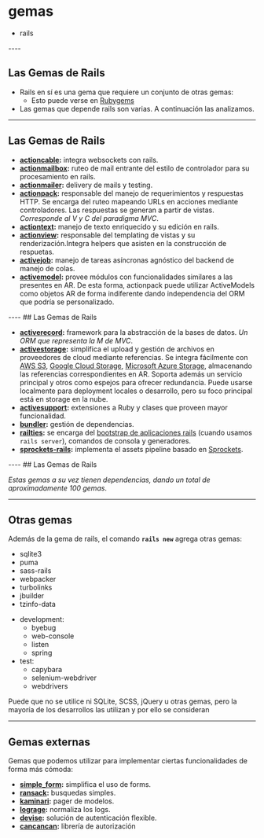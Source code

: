 # gemas

<div class="main-list">

* rails

</div>
----
<!-- .slide: data-auto-animate -->

## Las Gemas de Rails
* Rails en sí es una gema que requiere un conjunto de otras gemas:
  * Esto puede verse en [Rubygems](https://rubygems.org/gems/rails)
* Las gemas que depende rails son varias. A continuación las analizamos.
----
<!-- .slide: data-auto-animate -->
## Las Gemas de Rails
<div class="small">

* **[actioncable](https://github.com/rails/rails/tree/master/actioncable):**
  integra websockets con rails.
* **[actionmailbox](https://github.com/rails/rails/tree/master/actionmailbox):**
  ruteo de mail entrante del estilo de controlador para su procesamiento en
  rails.
* **[actionmailer](https://github.com/rails/rails/tree/master/actionmailer):**
  delivery de mails y testing.
* **[actionpack](https://github.com/rails/rails/tree/master/actionpack):**
  responsable del manejo de requerimientos y respuestas HTTP. Se encarga del
  ruteo mapeando URLs en acciones mediante controladores. Las respuestas se
  generan a partir de vistas. _Corresponde al V y C del paradigma MVC_.
* **[actiontext](https://github.com/rails/rails/tree/master/actiontext):**
  manejo de texto enriquecido y su edición en rails.
* **[actionview](https://github.com/rails/rails/tree/master/actionview):**
  responsable del templating de vistas y su renderización.Integra helpers que
  asisten en la construcción de respuetas.
* **[activejob](https://github.com/rails/rails/tree/master/activejob):**
  manejo de tareas asíncronas agnóstico del backend de manejo de colas.
* **[activemodel](https://github.com/rails/rails/tree/master/activemodel):**
  provee módulos con funcionalidades similares a las presentes en AR. De esta
  forma, actionpack puede utilizar ActiveModels como objetos AR de forma
  indiferente dando independencia del ORM que podría se personalizado.
</div>
----
<!-- .slide: data-auto-animate -->
## Las Gemas de Rails
<div class="small">

* **[activerecord](https://github.com/rails/rails/tree/master/activerecord):**
  framework para la abstracción de la bases de datos. _Un ORM que representa la
  M de MVC_.
* **[activestorage](https://github.com/rails/rails/tree/master/activestorage):**
  simplifica el upload y gestión de archivos en proveedores de cloud mediante
  referencias. Se integra fácilmente con [AWS S3](https://aws.amazon.com/s3/),
  [Google Cloud Storage](https://cloud.google.com/storage/docs/), [Microsoft Azure
  Storage](https://azure.microsoft.com/en-us/services/storage/), almacenando las
  referencias correspondientes en AR. Soporta además un servicio principal y
  otros como espejos para ofrecer redundancia. Puede usarse localmente para
  deployment locales o desarrollo, pero su foco principal está en storage en la
  nube.
* **[activesupport](https://github.com/rails/rails/tree/master/activesupport):**
  extensiones a Ruby y clases que proveen mayor funcionalidad.
* **[bundler](http://gembundler.com/):** gestión de dependencias.
* **[railties](https://github.com/rails/rails/tree/master/railties):** se encarga del
  [bootstrap de aplicaciones rails](https://guides.rubyonrails.org/initialization.html)
  (cuando usamos `rails server`),  comandos de consola y generadores.
* **[sprockets-rails](https://github.com/rails/sprockets-rails):** implementa el
  assets pipeline basado en [Sprockets](https://github.com/rails/sprockets).

<div>
----
<!-- .slide: data-auto-animate -->
## Las Gemas de Rails

_Estas gemas a su vez tienen dependencias, dando un total de aproximadamente 100
gemas_.

----
## Otras gemas

<div class="small">

Además de la gema de rails, el comando **`rails new`** agrega otras gemas:

<div class="container">

<div class="col">

* sqlite3
* puma
* sass-rails
* webpacker
* turbolinks
* jbuilder
* tzinfo-data

</div>
<div class="col">

* development:
  * byebug
  * web-console
  * listen
  * spring
* test:
  * capybara
  * selenium-webdriver
  * webdrivers

</div>
</div>
<div class="fragment" >

Puede que no se utilice ni SQLite, SCSS, jQuery u otras gemas, pero la mayoría
de los desarrollos las utilizan y por ello se consideran
</div>
</div>

----
## Gemas externas

Gemas que podemos utilizar para implementar ciertas funcionalidades de forma más
cómoda:

* **[simple_form](https://github.com/heartcombo/simple_form):** simplifica el
  uso de forms.
* **[ransack](https://github.com/activerecord-hackery/ransack):** busquedas
  simples.
* **[kaminari](https://github.com/kaminari/kaminari):** pager de modelos.
* **[lograge](https://github.com/roidrage/lograge):** normaliza los logs.
* **[devise](https://github.com/heartcombo/devise):** solución de autenticación
  flexible.
* **[cancancan](https://github.com/CanCanCommunity/cancancan):** librería de
  autorización
